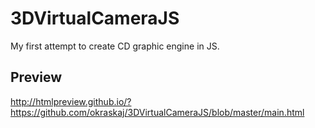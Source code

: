 # 3DVirtualCameraJS
My first attempt to create CD graphic engine in JS.

## Preview
http://htmlpreview.github.io/?https://github.com/okraskaj/3DVirtualCameraJS/blob/master/main.html
